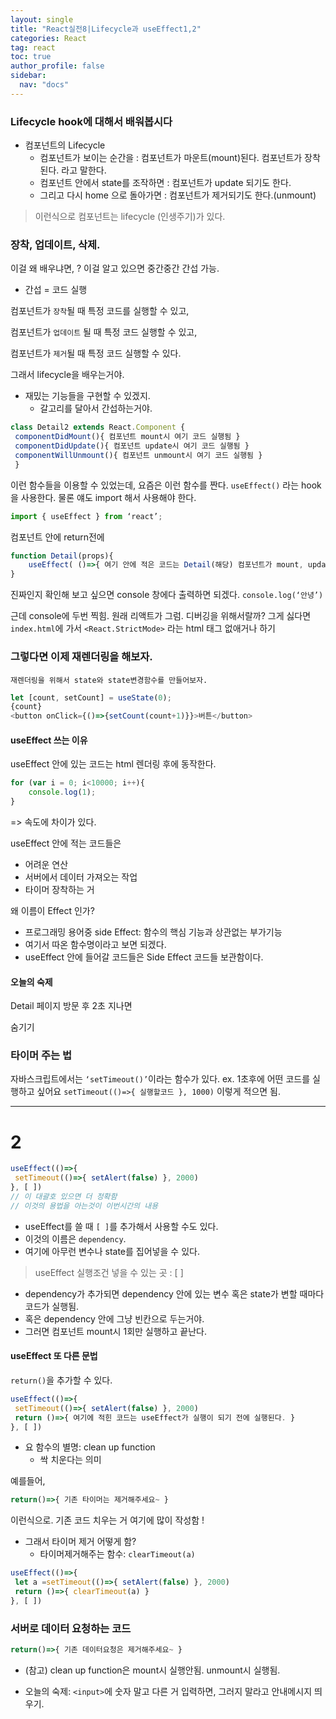 ```yaml
---
layout: single
title: "React실전8|Lifecycle과 useEffect1,2"
categories: React
tag: react
toc: true
author_profile: false
sidebar:
  nav: "docs"
---
```



### Lifecycle hook에 대해서 배워봅시다

- 컴포넌트의 Lifecycle
    - 컴포넌트가 보이는 순간을 : 컴포넌트가 마운트(mount)된다. 컴포넌트가 장착된다. 라고 말한다.
    - 컴포넌트 안에서 state를 조작하면 : 컴포넌트가 update 되기도 한다.
    - 그리고 다시 home 으로 돌아가면 : 컴포넌트가 제거되기도 한다.(unmount)

> 이런식으로 컴포넌트는 lifecycle (인생주기)가 있다.

### 장착, 업데이트, 삭제.

이걸 왜 배우냐면, ?
이걸 알고 있으면 중간중간 간섭 가능.
- 간섭 = 코드 실행 


컴포넌트가 `장착`될 때 특정 코드를 실행할 수 있고,


컴포넌트가 `업데이트` 될 때 특정 코드 실행할 수 있고,


컴포넌트가 `제거`될 때 특정 코드 실행할 수 있다.


그래서 lifecycle을 배우는거야.


- 재밌는 기능들을 구현할 수 있겠지.
    - 갈고리를 달아서 간섭하는거야.

```js
class Detail2 extends React.Component {
 componentDidMount(){ 컴포넌트 mount시 여기 코드 실행됨 }
 componentDidUpdate(){ 컴포넌트 update시 여기 코드 실행됨 }
 componentWillUnmount(){ 컴포넌트 unmount시 여기 코드 실행됨 }
 }
```


이런 함수들을 이용할 수 있었는데,
요즘은 이런 함수를 짠다.
`useEffect()` 라는 hook을 사용한다.
물론 얘도 import 해서 사용해야 한다.
```js
import { useEffect } from ‘react’;
```


컴포넌트 안에 return전에
```js
function Detail(props){
	useEffect( ()=>{ 여기 안에 적은 코드는 Detail(해당) 컴포넌트가 mount, update시 여기 코드 실행됨  } ) 
}
```


진짜인지 확인해 보고 싶으면 console 창에다 출력하면 되겠다.
`console.log(‘안녕’)`

 근데 console에 두번 찍힘. 원래 리액트가 그럼. 디버깅을 위해서랄까? 그게 싫다면 `index.html`에 가서 `<React.StrictMode>` 라는 html 태그 없애거나 하기


### 그렇다면 이제 재렌더링을 해보자.
    재렌더링을 위해서 state와 state변경함수를 만들어보자.

```js
let [count, setCount] = useState(0);
{count}
<button onClick={()=>{setCount(count+1)}}>버튼</button>
```


#### useEffect 쓰는 이유

useEffect 안에 있는 코드는 html 렌더링 후에 동작한다.
```js
for (var i = 0; i<10000; i++){
	console.log(1);
}
```

=> 속도에 차이가 있다.


useEffect 안에 적는 코드들은
- 어려운 연산
- 서버에서 데이터 가져오는 작업
- 타이머 장착하는 거

왜 이름이 Effect 인가?
- 프로그래밍 용어중 side Effect:
	함수의 핵심 기능과 상관없는 부가기능
- 여기서 따온 함수명이라고 보면 되겠다.
- useEffect 안에 들어갈 코드들은 Side Effect 코드들 보관함이다.

#### 오늘의 숙제
Detail 페이지 방문 후 2초 지나면 <div> 숨기기

### 타이머 주는 법
자바스크립트에서는 `‘setTimeout()’`이라는 함수가 있다.
ex. 1초후에 어떤 코드를 실행하고 싶어요
`setTimeout(()=>{ 실행할코드 }, 1000)`
이렇게 적으면 됨.

---


# 2


```js
useEffect(()=>{
 setTimeout(()=>{ setAlert(false) }, 2000)
}, [ ])
// 이 대괄호 있으면 더 정확함
// 이것의 용법을 아는것이 이번시간의 내용
```

- useEffect를 쓸 때 `[ ]`를 추가해서 사용할 수도 있다.
- 이것의 이름은 `dependency`. 
- 여기에 아무런 변수나 state를 집어넣을 수 있다.
> useEffect 실행조건 넣을 수 있는 곳 : [ ]
- dependency가 추가되면 dependency 안에 있는 변수 혹은 state가 변할 때마다 코드가 실행됨.
- 혹은 dependency 안에 그냥 빈칸으로 두는거야.
- 그러면 컴포넌트 mount시 1회만 실행하고 끝난다.

#### useEffect 또 다른 문법
`return()`을 추가할 수 있다.

```js
useEffect(()=>{
 setTimeout(()=>{ setAlert(false) }, 2000)
 return ()=>{ 여기에 적힌 코드는 useEffect가 실행이 되기 전에 실행된다. }
}, [ ])
```


- 요 함수의 별명: clean up function
    - 싹 치운다는 의미

예를들어,
```js
return()=>{ 기존 타이머는 제거해주세요~ }
```
이런식으로.
기존 코드 치우는 거 여기에 많이 작성함 !

- 그래서 타이머 제거 어떻게 함?
    - 타이머제거해주는 함수: `clearTimeout(a)`

```js
useEffect(()=>{
 let a =setTimeout(()=>{ setAlert(false) }, 2000)
 return ()=>{ clearTimeout(a) }
}, [ ])
```

### 서버로 데이터 요청하는 코드
```js
return()=>{ 기존 데이터요청은 제거해주세요~ }
```

- (참고) clean up function은 mount시 실행안됨. unmount시 실행됨.

- 오늘의 숙제: `<input>`에 숫자 말고 다른 거 입력하면, 그러지 말라고 안내메시지 띄우기.













